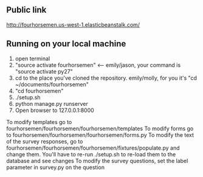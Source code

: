 ## Public link
http://fourhorsemen.us-west-1.elasticbeanstalk.com/

## Running on your local machine
1. open terminal
2. "source activate fourhorsemen" <-- emily/jason, your command is "source activate py27"
3. cd to the place you've cloned the repository. emily/molly, for you it's "cd ~/documents/fourhorsemen"
4. "cd fourhorsemen"
5. ./setup.sh
6. python manage.py runserver
7. Open browser to 127.0.0.1:8000

To modify templates go to fourhorsemen/fourhorsemen/fourhorsemen/templates
To modify forms go to fourhorsemen/fourhorsemen/fourhorsemen/forms.py
To modify the text of the survey responses, go to fourhorsemen/fourhorsemen/fourhorsemen/fixtures/populate.py and change them. You'll have to re-run ./setup.sh to re-load them to the database and see changes
To modify the survey questions, set the label parameter in survey.py on the question
